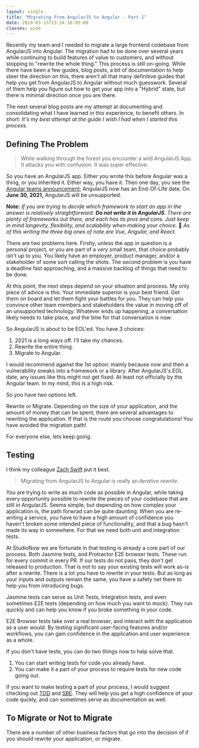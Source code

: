 ```yaml
---
layout: single
title: "Migrating From AngularJS to Angular - Part 1"
date: 2019-03-15T23:24:18-05:00
classes: wide
---
```


Recently my team and I needed to migrate a large frontend codebase from AngularJS into Angular. The migration had to be done over several years while continuing to build features of value to customers, and without stopping to "rewrite the whole thing." This process is still on-going. While there have been a few guides, blog posts, a bit of documentation to help steer the direction on this, there aren't all that many definitive guides that help you get from AngularJS to Angular without much guesswork. Several of them help you figure out how to get your app into a "Hybrid" state, but there is minimal direction once you are there.

The next several blog posts are my attempt at documenting and consolidating what I have learned in this experience, to benefit others. In short: _It's my best attempt at the guide I wish I had when I started this process._

## Defining The Problem

> While walking through the forest you encounter a wild AngularJS App. It attacks you with confusion. It was super effective.

So you have an AngularJS app. Either you wrote this before Angular was a thing, or you inherited it. Either way, you have it. Then one day, you see the [Angular teams announcement](https://blog.angular.io/stable-angularjs-and-long-term-support-7e077635ee9c); AngularJS now has an End-Of-Life date. On **June 30, 2021,** AngularJS will be unsupported.

**Note:** _If you are trying to decide which framework to start an app in the answer is relatively straightforward. **Do not write it in AngularJS**. There are plenty of frameworks out there, and each has its pros and cons. Just keep in mind longevity, flexibility, and scalability when making your choice._ 🙂 _As of this writing the three big ones of note are Vue, Angular, and React._

There are two problems here. Firstly, unless the app in question is a personal project, or you are part of a _very_ small team, that choice probably isn't up to you. You likely have an employer, product manager, and/or a stakeholder of some sort calling the shots. The second problem is you have a deadline fast approaching, and a massive backlog of things that need to be done.

At this point, the next steps depend on your situation and process. My only piece of advice is this: Your immediate superior is your best friend. Get them on board and let them fight your battles for you. They can help you convince other team members and stakeholders the value in moving off of an unsupported technology. Whatever ends up happening, a conversation likely needs to take place, and the time for that conversation is now.

So AngularJS is about to be EOL'ed.  You have 3 choices:

1. 2021 is a long ways off. I'll take my chances.
2. Rewrite the entire thing.
3. Migrate to Angular.

I would recommend against the 1st option: mainly because now and then a vulnerability sneaks into a framework or a library. After AngularJS's EOL date, any issues like this might not get fixed. At least not officially by the Angular team. In my mind, this is a high risk.

So you have two options left.

Rewrite or Migrate. Depending on the size of your application, and the amount of money that can be spent, there are several advantages to rewriting the application. If that is the route you choose congratulations! You have avoided the migration path!

For everyone else, lets keep going.

## Testing

I think my colleague [Zach Swift](http://zachswift.com/) put it best.

>Migrating from AngularJS to Angular is really an _iterative rewrite_.

You are trying to write as much code as possible in Angular, while taking every opportunity possible to rewrite the pieces of your codebase that are still in AngularJS. Seems simple, but depending on how complex your application is, the path forwrad can be quite daunting. When you are re-writing a service, you have to have a high amount of confidence you haven't broken some intended piece of functionality, and that a bug hasn't made its way in somewhere. For that we need both unit and integration tests.

At StudioNow we are fortunate in that testing is already a core part of our process. Both Jasmine tests, and Protractor E2E browser tests. These run for every commit in every PR. If our tests do not pass, they don't get released to production. That is not to say your existing tests will work as-is after a rewrite. There is a lot you have to rewrite in your tests. But as long as your inputs and outputs remain the same, you have a safety net there to help you from introducing bugs.

Jasmine tests can serve as Unit Tests, Integration tests, and even sometimes E2E tests (depending on how much you want to mock). They run quickly and can help you know if you broke something in your code.

E2E Browser tests take over a real browser, and interact with the application as a user would. By testing significant user-facing features and/or workflows, you can gain confidence in the application and user experience as a whole.

If you don't have tests, you can do two things now to help solve that.

1. You can start writing tests for code you already have.
2. You can make it a part of your process to require tests for new code going out.

If you want to make testing a part of your process, I would suggest checking out [TDD](https://en.wikipedia.org/wiki/Test-driven_development) and [SBE](https://en.wikipedia.org/wiki/Specification_by_example). They will help you get a high confidence of your code quckly, and can sometimes serve as documentation as well.

## To Migrate or Not to Migrate

There are a number of other business factors that go into the decision of if you should rewrite your application, or migrate.
